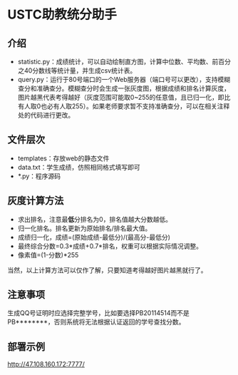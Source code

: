 # USTC助教统分助手
## 介绍
* statistic.py：成绩统计，可以自动绘制直方图，计算中位数、平均数、前百分之40分数线等统计量，并生成csv统计表。
* query.py：运行于80号端口的一个Web服务器（端口号可以更改），支持模糊查分和准确查分。模糊查分时会生成一张灰度图，根据成绩和排名计算灰度，图片越黑代表考得越好（灰度范围可能取0~255的任意值，且已归一化，即比有人取0也必有人取255）。如果老师要求暂不支持准确查分，可以在相关注释处的代码进行更改。
## 文件层次
* templates：存放web的静态文件
* data.txt：学生成绩，仿照相同格式填写即可
* \*.py：程序源码
## 灰度计算方法
* 求出排名，注意最**低**分排名为0，排名值越大分数越低。
* 归一化排名。排名更新为原始排名/排名最大值。
* 成绩归一化，成绩=(原始成绩-最低分)/(最高分-最低分)
* 最终综合分数=0.3\*成绩+0.7\*排名，权重可以根据实际情况调整。
* 像素值=(1-分数)*255

当然，以上计算方法可以仅作了解，只要知道考得越好图片越黑就行了。
## 注意事项
生成QQ号证明时应选择完整学号，比如要选择PB20114514而不是PB\*\*\*\*\*\*\*\*，否则系统将无法根据认证返回的学号查找分数。
## 部署示例
http://47.108.160.172:7777/